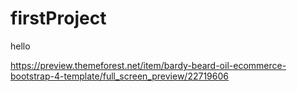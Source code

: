 # firstProject
hello

https://preview.themeforest.net/item/bardy-beard-oil-ecommerce-bootstrap-4-template/full_screen_preview/22719606